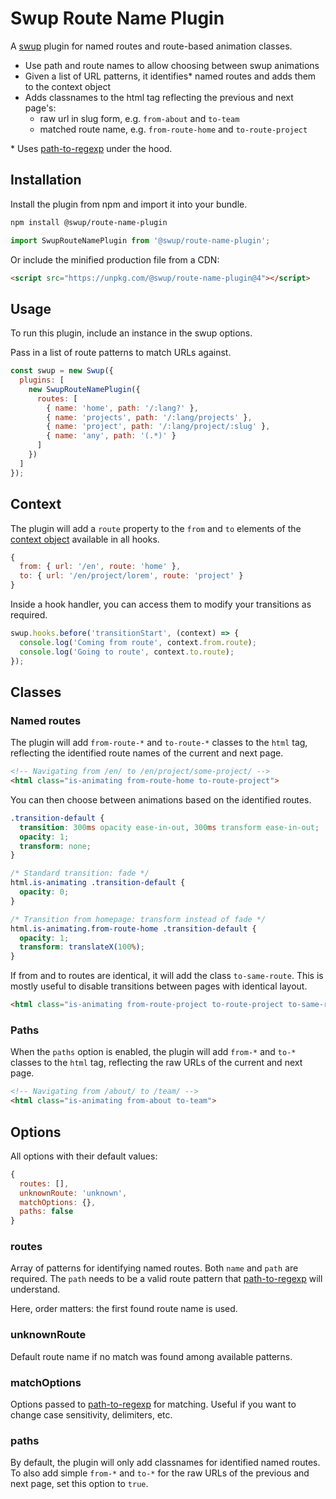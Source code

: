 # Swup Route Name Plugin

A [swup](https://swup.js.org) plugin for named routes and route-based animation classes.

- Use path and route names to allow choosing between swup animations
- Given a list of URL patterns, it identifies\* named routes and adds them to the context object
- Adds classnames to the html tag reflecting the previous and next page's:
  - raw url in slug form, e.g. `from-about` and `to-team`
  - matched route name, e.g. `from-route-home` and `to-route-project`

\* Uses [path-to-regexp](https://www.npmjs.com/package/path-to-regexp) under the hood.

## Installation

Install the plugin from npm and import it into your bundle.

```bash
npm install @swup/route-name-plugin
```

```js
import SwupRouteNamePlugin from '@swup/route-name-plugin';
```

Or include the minified production file from a CDN:

```html
<script src="https://unpkg.com/@swup/route-name-plugin@4"></script>
```

## Usage

To run this plugin, include an instance in the swup options.

Pass in a list of route patterns to match URLs against.

```javascript
const swup = new Swup({
  plugins: [
    new SwupRouteNamePlugin({
      routes: [
        { name: 'home', path: '/:lang?' },
        { name: 'projects', path: '/:lang/projects' },
        { name: 'project', path: '/:lang/project/:slug' },
        { name: 'any', path: '(.*)' }
      ]
    })
  ]
});
```

## Context

The plugin will add a `route` property to the `from` and `to` elements of the
[context object](https://swup.js.org/context/) available in all hooks.

```js
{
  from: { url: '/en', route: 'home' },
  to: { url: '/en/project/lorem', route: 'project' }
}
```

Inside a hook handler, you can access them to modify your transitions as required.

```js
swup.hooks.before('transitionStart', (context) => {
  console.log('Coming from route', context.from.route);
  console.log('Going to route', context.to.route);
});
```

## Classes

### Named routes

The plugin will add `from-route-*` and `to-route-*` classes to the `html` tag,
reflecting the identified route names of the current and next page.

```html
<!-- Navigating from /en/ to /en/project/some-project/ -->
<html class="is-animating from-route-home to-route-project">
```

You can then choose between animations based on the identified routes.

```css
.transition-default {
  transition: 300ms opacity ease-in-out, 300ms transform ease-in-out;
  opacity: 1;
  transform: none;
}

/* Standard transition: fade */
html.is-animating .transition-default {
  opacity: 0;
}

/* Transition from homepage: transform instead of fade */
html.is-animating.from-route-home .transition-default {
  opacity: 1;
  transform: translateX(100%);
}
```

If from and to routes are identical, it will add the class `to-same-route`. This
is mostly useful to disable transitions between pages with identical layout.

```html
<html class="is-animating from-route-project to-route-project to-same-route">
```

### Paths

When the `paths` option is enabled, the plugin will add `from-*` and
`to-*` classes to the `html` tag, reflecting the raw URLs of the current and
next page.

```html
<!-- Navigating from /about/ to /team/ -->
<html class="is-animating from-about to-team">
```

## Options

All options with their default values:

```javascript
{
  routes: [],
  unknownRoute: 'unknown',
  matchOptions: {},
  paths: false
}
```

### routes

Array of patterns for identifying named routes. Both `name` and `path` are
required. The `path` needs to be a valid route pattern that
[path-to-regexp](https://www.npmjs.com/package/path-to-regexp) will understand.

Here, order matters: the first found route name is used.

### unknownRoute

Default route name if no match was found among available patterns.

### matchOptions

Options passed to [path-to-regexp](https://www.npmjs.com/package/path-to-regexp)
for matching. Useful if you want to change case sensitivity, delimiters, etc.

### paths

By default, the plugin will only add classnames for identified named routes.
To also add simple `from-*` and `to-*` for the raw URLs of the previous and
next page, set this option to `true`.
